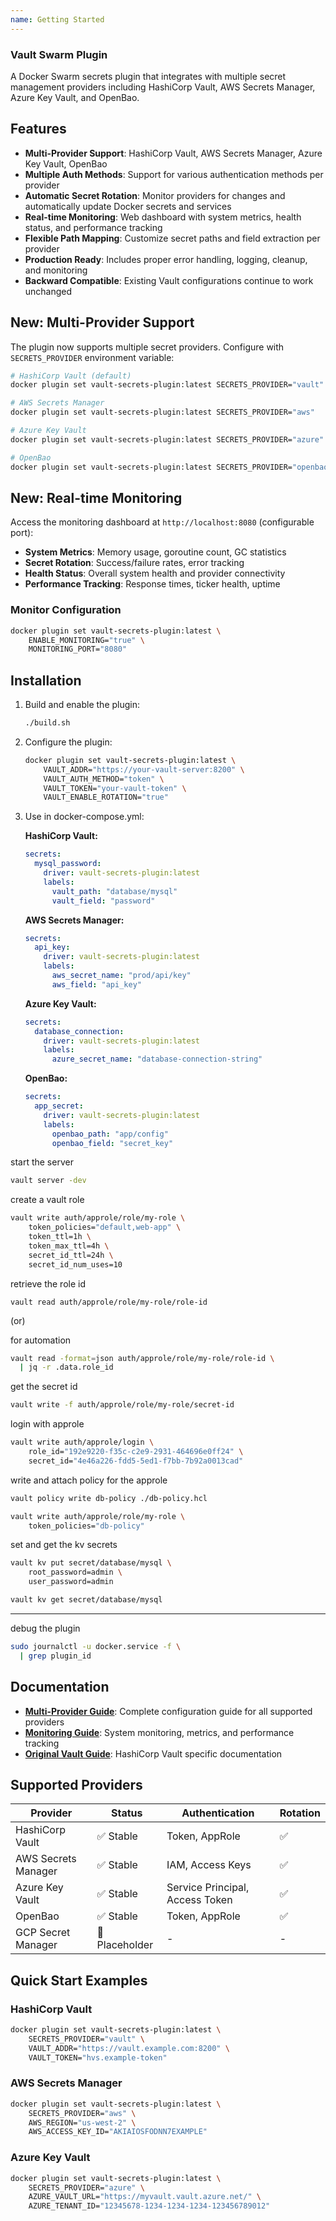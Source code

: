 ```yaml
---
name: Getting Started
---
```

### Vault Swarm Plugin

A Docker Swarm secrets plugin that integrates with multiple secret management providers including HashiCorp Vault, AWS Secrets Manager, Azure Key Vault, and OpenBao.

## Features

- **Multi-Provider Support**: HashiCorp Vault, AWS Secrets Manager, Azure Key Vault, OpenBao
- **Multiple Auth Methods**: Support for various authentication methods per provider
- **Automatic Secret Rotation**: Monitor providers for changes and automatically update Docker secrets and services
- **Real-time Monitoring**: Web dashboard with system metrics, health status, and performance tracking
- **Flexible Path Mapping**: Customize secret paths and field extraction per provider
- **Production Ready**: Includes proper error handling, logging, cleanup, and monitoring
- **Backward Compatible**: Existing Vault configurations continue to work unchanged

## New: Multi-Provider Support

The plugin now supports multiple secret providers. Configure with `SECRETS_PROVIDER` environment variable:

```bash
# HashiCorp Vault (default)
docker plugin set vault-secrets-plugin:latest SECRETS_PROVIDER="vault"

# AWS Secrets Manager  
docker plugin set vault-secrets-plugin:latest SECRETS_PROVIDER="aws"

# Azure Key Vault
docker plugin set vault-secrets-plugin:latest SECRETS_PROVIDER="azure"

# OpenBao
docker plugin set vault-secrets-plugin:latest SECRETS_PROVIDER="openbao"
```

## New: Real-time Monitoring

Access the monitoring dashboard at `http://localhost:8080` (configurable port):

- **System Metrics**: Memory usage, goroutine count, GC statistics
- **Secret Rotation**: Success/failure rates, error tracking
- **Health Status**: Overall system health and provider connectivity
- **Performance Tracking**: Response times, ticker health, uptime

### Monitor Configuration
```bash
docker plugin set vault-secrets-plugin:latest \
    ENABLE_MONITORING="true" \
    MONITORING_PORT="8080"
```

## Installation

1. Build and enable the plugin:
   ```bash
   ./build.sh
   ```

2. Configure the plugin:
   ```bash
   docker plugin set vault-secrets-plugin:latest \
       VAULT_ADDR="https://your-vault-server:8200" \
       VAULT_AUTH_METHOD="token" \
       VAULT_TOKEN="your-vault-token" \
       VAULT_ENABLE_ROTATION="true"
   ```

3. Use in docker-compose.yml:

   **HashiCorp Vault:**
   ```yaml
   secrets:
     mysql_password:
       driver: vault-secrets-plugin:latest
       labels:
         vault_path: "database/mysql"
         vault_field: "password"
   ```

   **AWS Secrets Manager:**
   ```yaml
   secrets:
     api_key:
       driver: vault-secrets-plugin:latest
       labels:
         aws_secret_name: "prod/api/key"
         aws_field: "api_key"
   ```

   **Azure Key Vault:**
   ```yaml
   secrets:
     database_connection:
       driver: vault-secrets-plugin:latest
       labels:
         azure_secret_name: "database-connection-string"
   ```

   **OpenBao:**
   ```yaml
   secrets:
     app_secret:
       driver: vault-secrets-plugin:latest
       labels:
         openbao_path: "app/config"
         openbao_field: "secret_key"
   ```
start the server
```bash
vault server -dev
```

create a vault role
```bash
vault write auth/approle/role/my-role \
    token_policies="default,web-app" \
    token_ttl=1h \
    token_max_ttl=4h \
    secret_id_ttl=24h \
    secret_id_num_uses=10

```

retrieve the role id 
```
vault read auth/approle/role/my-role/role-id
```
(or) 

for automation
```bash
vault read -format=json auth/approle/role/my-role/role-id \
  | jq -r .data.role_id

```
get the secret id
```bash
vault write -f auth/approle/role/my-role/secret-id

```
login with approle 
```bash
vault write auth/approle/login \
    role_id="192e9220-f35c-c2e9-2931-464696e0ff24" \
    secret_id="4e46a226-fdd5-5ed1-f7bb-7b92a0013cad"
```

write and attach policy for the approle 

```bash
vault policy write db-policy ./db-policy.hcl
```
```bash
vault write auth/approle/role/my-role \
    token_policies="db-policy" 
```

set and get the kv secrets 
```bash
vault kv put secret/database/mysql \
    root_password=admin \
    user_password=admin
```

```bash
vault kv get secret/database/mysql 
```

---
debug the plugin 

```bash
sudo journalctl -u docker.service -f \
  | grep plugin_id
```

## Documentation

- **[Multi-Provider Guide](docs/MULTI_PROVIDER.md)**: Complete configuration guide for all supported providers
- **[Monitoring Guide](docs/MONITORING.md)**: System monitoring, metrics, and performance tracking
- **[Original Vault Guide](docs/)**: HashiCorp Vault specific documentation

## Supported Providers

| Provider | Status | Authentication | Rotation |
|----------|--------|---------------|----------|
| HashiCorp Vault | ✅ Stable | Token, AppRole | ✅ |
| AWS Secrets Manager | ✅ Stable | IAM, Access Keys | ✅ |
| Azure Key Vault | ✅ Stable | Service Principal, Access Token | ✅ |
| OpenBao | ✅ Stable | Token, AppRole | ✅ |
| GCP Secret Manager | 🚧 Placeholder | - | - |

## Quick Start Examples

### HashiCorp Vault
```bash
docker plugin set vault-secrets-plugin:latest \
    SECRETS_PROVIDER="vault" \
    VAULT_ADDR="https://vault.example.com:8200" \
    VAULT_TOKEN="hvs.example-token"
```

### AWS Secrets Manager
```bash
docker plugin set vault-secrets-plugin:latest \
    SECRETS_PROVIDER="aws" \
    AWS_REGION="us-west-2" \
    AWS_ACCESS_KEY_ID="AKIAIOSFODNN7EXAMPLE"
```

### Azure Key Vault
```bash
docker plugin set vault-secrets-plugin:latest \
    SECRETS_PROVIDER="azure" \
    AZURE_VAULT_URL="https://myvault.vault.azure.net/" \
    AZURE_TENANT_ID="12345678-1234-1234-1234-123456789012"
```